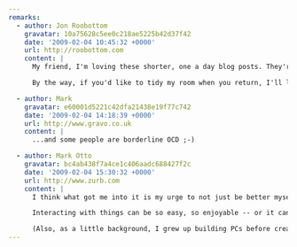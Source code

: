 ```yaml
---
remarks:
  - author: Jon Roobottom
    gravatar: 10a75628c5ee0c218ae5225b42d37f42
    date: '2009-02-04 10:45:32 +0000'
    url: http://roobottom.com
    content: |
      My friend, I'm loving these shorter, one a day blog posts. They're a joy to read, rather than loosing interest half way through simply because of the sheer length of the thing.

      By the way, if you'd like to tidy my room when you return, I'll leave it as a little treat for you.

  - author: Mark
    gravatar: e60001d5221c42dfa21438e19f77c742
    date: '2009-02-04 14:18:39 +0000'
    url: http://www.gravo.co.uk
    content: |
      ...and some people are borderline OCD ;-)

  - author: Mark Otto
    gravatar: bc4ab438f7a4ce1c406aadc688427f2c
    date: '2009-02-04 15:30:32 +0000'
    url: http://www.zurb.com
    content: |
      I think what got me into it is my urge to not just be better myself, but make everything around me better. I call myself an interaction designer these days, but grew up thinking about being a Web or graphic designer. I've found interaction designer to be much more appropriate in that I love it when I just hit if off with a website, product, or service.

      Interacting with things can be so easy, so enjoyable -- or it can be a downright nightmare. It's my passion to make (design) and use things that put a smile on my face every time I use them.

      (Also, as a little background, I grew up building PCs before creating themes and icons for Windows XP. That eventually led me to Photoshop and GeoCities... the rest is history).
---
```

